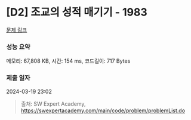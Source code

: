 # [D2] 조교의 성적 매기기 - 1983 

[문제 링크](https://swexpertacademy.com/main/code/problem/problemDetail.do?contestProbId=AV5PwGK6AcIDFAUq) 

### 성능 요약

메모리: 67,808 KB, 시간: 154 ms, 코드길이: 717 Bytes

### 제출 일자

2024-03-19 23:02



> 출처: SW Expert Academy, https://swexpertacademy.com/main/code/problem/problemList.do
